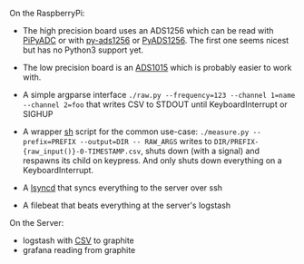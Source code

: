 On the RaspberryPi:

* The high precision board uses an ADS1256 which can be read with [PiPyADC](https://github.com/ul-gh/PiPyADC) or with [py-ads1256](https://github.com/fabiovix/py-ads1256) or [PyADS1256](https://github.com/heathsd/PyADS1256). The first one seems nicest but has no Python3 support yet.
* The low precision board is an [ADS1015](https://learn.adafruit.com/raspberry-pi-analog-to-digital-converters/ads1015-slash-ads1115) which is probably easier to work with.
* A simple argparse interface `./raw.py --frequency=123 --channel 1=name --channel 2=foo` that writes CSV to STDOUT until KeyboardInterrupt or SIGHUP
* A wrapper [sh](https://amoffat.github.io/sh/) script for the common use-case: `./measure.py --prefix=PREFIX --output=DIR -- RAW_ARGS` writes to `DIR/PREFIX-{raw_input()}-0-TIMESTAMP.csv`, shuts down (with a signal) and respawns its child on keypress. And only shuts down everything on a KeyboardInterrupt.

* A [lsyncd](https://github.com/axkibe/lsyncd) that syncs everything to the server over ssh
* A filebeat that beats everything at the server's logstash

On the Server:

* logstash with [CSV](https://www.elastic.co/guide/en/logstash/6.0/plugins-filters-csv.html) to graphite
* grafana reading from graphite
